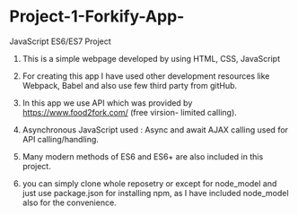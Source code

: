 # Project-1-Forkify-App-
JavaScript ES6/ES7 Project

1. This is a simple webpage developed by using HTML, CSS, JavaScript

2. For creating this app I have used other development resources like Webpack, Babel and also use few third party from gitHub.

3. In this app we use API which was provided by https://www.food2fork.com/ (free virsion- limited calling).

4. Asynchronous JavaScript used : Async and await AJAX calling used for API calling/handling.

5. Many modern methods of ES6 and ES6+ are also included in this project.

6. you can simply clone whole reposetry or except for node_model and just use package.json for installing npm, as I have included node_model also for the convenience.  

